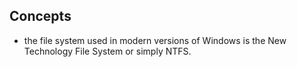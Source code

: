 ## Concepts
- the file system used in modern versions of Windows is the New Technology File System or simply NTFS.
